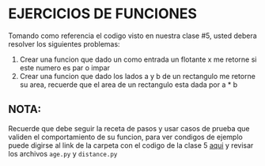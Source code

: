 # EJERCICIOS DE FUNCIONES

Tomando como referencia el codigo visto en nuestra clase #5, usted debera resolver los siguientes problemas:

1. Crear una funcion que dado un como entrada un flotante x me retorne si este numero es par o impar
2. Crear una funcion que dado los lados a y b de un rectangulo me retorne su area, recuerde que el area de un rectangulo
esta dada por a * b

## NOTA:
Recuerde que debe seguir la receta de pasos y usar casos de prueba que validen el comportamiento de su funcion, para ver condigos de ejemplo
puede digirse al link de la carpeta con el codigo de la clase 5 [aqui](https://github.com/stivencardona/basic-programming/tree/main/clases/class-v) y revisar los archivos `age.py` y `distance.py`